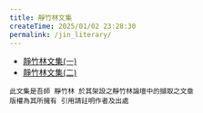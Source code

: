 ```yaml
---
title: 靜竹林文集
createTime: 2025/01/02 23:28:30
permalink: /jin_literary/
---
```


- [靜竹林文集(一)](./volume_1.md)
- [靜竹林文集(二)](./volume_2.md)

```
此文集是吾師 靜竹林 於其架設之靜竹林論壇中的擷取之文章
版權為其所擁有 引用請註明作者及出處
```